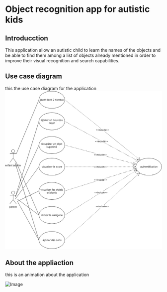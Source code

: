 # Object recognition app for autistic kids

## Introducction
This application allow an autistic child to learn the names of the objects and be able to find them among a list of objects already mentioned in order to improve their visual recognition and search capabilities.

## Use case diagram
this the use case diagram for the application
![Image](https://github.com/SafaaKHADIM/app-for-kids-with-autism/blob/master/use_case_for_the_game.jpg.png)

## About the appliaction 
this is an animation about the application

![Image](https://github.com/SafaaKHADIM/app-for-kids-with-autism/blob/master/objectrecognitiongame.gif)
